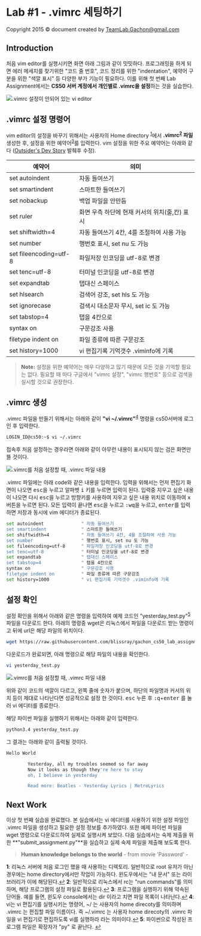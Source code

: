 Lab #1 - .vimrc 세팅하기
=======
Copyright 2015 © document created by TeamLab.Gachon@gmail.com

## Introduction
처음 vim editor를 실행시키면 화면 아래 그림과 같이 밋밋하다. 프로그래밍을 하게 되면 에러 메세지를 찾기위한 "코드 줄 번호", 코드 정리를 위한 "indentation", 예약어 구분을 위한 "색깔 표시" 등 다양한 부가 기능이 필요하다. 이를 위해 첫 번째 Lab Assignment에서는 **CS50 서버 계정에서 개인별로 .vimrc을 설정**하는 것을 실습한다.  

![.vimrc 설정이 안되어 있는 vi editor](https://dl.dropboxusercontent.com/u/32816394/assignment/vim_without_vimrc.png)


## .vimrc 설정 명령어

vim editor의 설정을 바꾸기 위해서는 사용자의 Home directory <sup id="homedirctory">[1](#f1)</sup>에서 **.vimrc<sup id="vimrc">[2](#f2)</sup> 파일** 생성한 후, 설정을 위한 예약어<sup id="reserved_word">[3](#f3)</sup>를 입력한다. vim 설정을 위한 주요 예약어는 아래와 같다 ([Outsider's Dev Story][1] 발췌후 수정).

예약어                   | 의미 
--------                 | ---
set autoindent           | 자동 들여쓰기
set smartindent          | 스마트한 들여쓰기
set nobackup             | 백업 파일을 안만듬
set ruler                | 화면 우측 하단에 현재 커서의 위치(줄,칸) 표시
set shiftwidth=4         | 자동 들여쓰기 4칸, 4를 조절하여 사용 가능
set number               | 행번호 표시, set nu 도 가능
set fileencoding=utf-8   | 파일저장 인코딩을 utf-8로 변경 
set tenc=utf-8           | 터미널 인코딩을 utf-8로 변경
set expandtab            | 탭대신 스페이스
set hlsearch             | 검색어 강조, set hls 도 가능
set ignorecase           | 검색시 대소문자 무시, set ic 도 가능
set tabstop=4            | 탭을 4칸으로
syntax on                |  구문강조 사용
filetype indent on       |  파일 종류에 따른 구문강조
set history=1000         |  vi 편집기록 기억갯수 .viminfo에 기록

> **Note:** 
> 설정을 위한 예약어는 매우 다양하고 많기 때문에 모든 것을 기억할 필요는 없다. 필요할 때 마다 구글에서 "vimrc 설정", "vimrc 행번호" 등으로 검색을 실시할 것으로 권장한다.  

## .vimrc 생성

.vimrc 파일을 만들기 위해서는 아래와 같이 **"vi ~/.vimrc"**<sup id="mark">[4](#f4)</sup> 명령을 cs50서버에 로그인 후 입력한다. 

```bash
LOGIN_ID@cs50:~$ vi ~/.vimrc
``` 

접속후 처음 설정하는 경우라면 아래와 같이 아무런 내용이 표시되지 않는 검은 화면만 뜰 것이다.

![.vimrc를 처음 설정할 때, .vimrc 파일 내용](https://dl.dropboxusercontent.com/u/32816394/assignment/first_vimrc.png)

.vimrc 파일에는 아래 code와 같은 내용을 입력한다. 입력을 위해서는 먼저 편집기 화면이 나오면 <kbd>esc</kbd>을 누르고 알파벳 <kbd>i</kbd> 키를 누르면 입력이 된다. 입력중 지우고 싶은 내용이 나오면 다시 <kbd>esc</kbd>을 누르고 방향키를 사용하여 지우고 싶은 내용 위치로 이동하여 <kbd>x</kbd> 버튼을 누르면 된다. 모든 입력이 끝나면 <kbd>esc</kbd>을 누르고 <kbd>:wq</kbd>을 누르고, <kbd>enter</kbd>를 입력하면 저장과 동시에 vim 에디터가 종료된다.

```bash
set autoindent              " 자동 들여쓰기
set smartindent             " 스마트한 들여쓰기
set shiftwidth=4            " 자동 들여쓰기 4칸, 4를 조절하여 사용 가능
set number                  " 행번호 표시, set nu 도 가능
set fileencoding=utf-8      " 파일저장 인코딩을 utf-8로 변경 
set tenc=utf-8              " 터미널 인코딩을 utf-8로 변경
set expandtab               " 탭대신 스페이스
set tabstop=4               " 탭을 4칸으로
syntax on                   " 구문강조 사용
filetype indent on          " 파일 종류에 따른 구문강조
set history=1000            " vi 편집기록 기억갯수 .viminfo에 기록
``` 

## 설정 확인

설정 확인을 위해서 아래와 같은 명령을 입력하여 예제 코드인 "yesterday_test.py"<sup id="py_file">[5](#f5)</sup> 파일을 다운로드 한다. 아래의 명령중 wget은 리눅스에서 파일을 다운로드 받는 명령이고 뒤에 url은 해당 파일의 위치이다. 

```bash
wget https://raw.githubusercontent.com/blissray/gachon_cs50_lab_assignment/master/Lab_1_vimrc/yesterday_test.py
``` 

다운로드가 완료되면, 아래 명령으로 해당 파일의 내용을 확인한다.

```bash
vi yesterday_test.py
``` 

![.vimrc를 처음 설정할 때, .vimrc 파일 내용](https://raw.githubusercontent.com/blissray/gachon_cs50_lab_assignment/master/Lab_1_vimrc/yesterday_test_vi.png)

위와 같이 코드의 색깔이 다르고, 왼쪽 줄에 숫자가 붙으며, 하단의 파일명과 커서의 위치 등이 제대로 나타난다면 성공적으로 설정 한 것이다. <kbd>esc</kbd> 누른 후 <kbd>:q</kbd>+<kbd>enter</kbd> 를 눌러 vi 에디터를 종료한다.

해당 파이썬 파일을 실행하기 위해서는 아래와 같이 입력한다.

```bash
python3.4 yesterday_test.py
``` 

그 결과는 아래와 같이 출력될 것이다.
```bash
Hello World

        Yesterday, all my troubles seemed so far away
        Now it looks as though they're here to stay
        oh, I believe in yesterday

        Read more: Beatles - Yesterday Lyrics | MetroLyrics
``` 

## Next Work
이상 첫 번째 실습을 완료했다. 본 실습에서는 vi 에디터를 사용하기 위한 설정 파일인 .vimrc 파일을 생성하고 필요한 설정 정보를 추가하였다. 또한 예제 파이썬 파일을 wget 명령으로 다운로드하여 실제로 실행시켜 보았다. 다음 실습에서는 숙제 제출을 위한 **"submit_assignment.py"**을 실습하고 실제 숙제 파일을 제출해 보도록 한다. 

> **Human knowledge belongs to the world** - from movie 'Password' -

<b id="f1">1</b>: 리눅스 서버에 처음 로그인 했을 때 사용하는 디렉토리. 일반적으로 root 유저가 아닌 경우에는 home directory에서만 작업이 가능하다. 윈도우에서는 "내 문서" 또는 라이브러리가 이에 해당된다.[↩](#homedirctory)
<b id="f2">2</b>: 일반적으로 리눅스에서 rc는 "run commands"를 의미하며, 해당 프로그램의 설정 파일로 활용된다.[↩](#vimrc)
<b id="f3">3</b>: 프로그램을 실행하기 위해 약속된 단어들. 예를 들면, 윈도우 console에서는 dir 이라고 치면 파일 목록이 나타난다.[↩](#reserved_word)
<b id="f4">4</b>: vi는 vi 편집기를 실행시키는 명령어, ~/ 는 사용자의 home direcoty를 의미하며 .vimrc 는 편집할 파일 이름이다. 즉 ~/.vimrc 는 사용자  home direcoty의 .vimrc 파일을 vi 편집기로 편집하도록 vi를 실행하라 라는 의미이다.[↩](#mark)
<b id="f5">5</b>: 파이썬으로 작성된 프로그램 파일은 확장자가 "py" 로 끝난다. [↩](#py_file)

[1]: http://blog.outsider.ne.kr/518